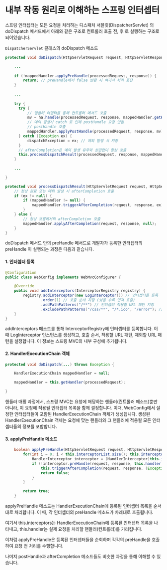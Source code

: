 # 내부 작동 원리로 이해하는 스프링 인터셉터

스프링 인터셉터는 모든 요청을 처리하는 디스패처 서블릿(DispatcherServlet) 의 doDispatch 메서드에서 아래와 같은 구조로 컨트롤러 호출 전, 후 로 실행하는 구조로 되어있습니다.

`DispatcherServlet` 클래스의 doDispatch 메소드
```java
protected void doDispatch(HttpServletRequest request, HttpServletResponse response) throws Exception {

    ...
    
    if (!mappedHandler.applyPreHandle(processedRequest, response)) {
        return; // preHandle에서 false 반환 시 여기서 처리 중단
    }
    
    ...
    
    try {
      try {
          // 핸들러 어댑터를 통해 컨트롤러 메서드 호출
          mv = ha.handle(processedRequest, response, mappedHandler.getHandler());
          // 예외 발생시 catch 로 인해 postHandle 요청 안됨
          // postHandle 호출
          mappedHandler.applyPostHandle(processedRequest, response, mv); 
      } catch (Exception ex) {
          dispatchException = ex; // 예외 발생 시 저장
      }
      // afterCompletion은 예외 발생 유무와 상관없이 항상 호출
      this.processDispatchResult(processedRequest, response, mappedHandler, mv, dispatchException);
    }
    
    ...

}

protected void processDispatchResult(HttpServletRequest request, HttpServletResponse response, HandlerExecutionChain mappedHandler, ModelAndView mv, Exception ex) throws Exception {
    // 정상 완료 또는 예외 발생 시 afterCompletion 호출
    if (ex != null) {
        if (mappedHandler != null) {
            mappedHandler.triggerAfterCompletion(request, response, ex);
        }
    } else {
        // 정상 흐름에서의 afterCompletion 호출
        mappedHandler.applyAfterCompletion(request, response, null);
    }
}
```

doDispatch 메서드 안의  preHandle 메서드로 개발자가 등록한 인터셉터의 preHandle 이 실행되는 과정은 다음과 같습니다.

#### 1. 인터셉터 등록

```java
@Configuration
public class WebConfig implements WebMvcConfigurer {

    @Override
    public void addInterceptors(InterceptorRegistry registry) {
        registry.addInterceptor(new LogInterceptor()) // 인터셉터를 등록
                .order(1) // 호출 순서 지정 (낮을 수록 먼저 호출)
                .addPathPatterns("/**") // 인터셉터 적용할 URL 패턴 지정
                .excludePathPatterns("/css/**", "/*.ico", "/error"); // 인터셉터에서제외할 패턴 지정
    }
}
```

addInterceptors 메소드를 통해 InterceptorRegistry에 인터셉터를 등록합니다. 이때 LogInterceptor 인스턴스를 생성하고, 호출 순서, 적용할 URL 패턴, 제외할 URL 패턴을 설정합니다. 이 정보는 스프링 MVC의 내부 구성에 추가됩니다.

#### 2. HandlerExecutionChain 객체

```java
protected void doDispatch(...) throws Exception {

    HandlerExecutionChain mappedHandler = null;

    mappedHandler = this.getHandler(processedRequest);

}
```

핸들러 매핑 과정에서, 스프링 MVC는 요청에 해당하는 핸들러(컨트롤러 메소드)뿐만 아니라, 이 요청에 적용될 인터셉터 목록을 함께 결정합니다. 이때, WebConfig에서 설정한 인터셉터들이 포함된 HandlerExecutionChain 객체가 생성됩니다. 생성된 HandlerExecutionChain 객체는 요청에 맞는 핸들러와 그 핸들러에 적용될 모든 인터셉터들의 정보를 포함합니다.


#### 3. applyPreHandle 메소드

```java
    boolean applyPreHandle(HttpServletRequest request, HttpServletResponse response) throws Exception {
        for(int i = 0; i < this.interceptorList.size(); this.interceptorIndex = i++) {
            HandlerInterceptor interceptor = (HandlerInterceptor)this.interceptorList.get(i);
            if (!interceptor.preHandle(request, response, this.handler)) {
                this.triggerAfterCompletion(request, response, (Exception)null);
                return false;
            }
        }

        return true;
    }
```

applyPreHandle 메소드는 HandlerExecutionChain에 등록된 인터셉터 목록을 순서대로 처리합니다. 이 때, 각 인터셉터의 preHandle 메소드가 차례대로 호출됩니다.

여기서 this.interceptors는 HandlerExecutionChain에 등록된 인터셉터 목록을 나타내고, this.handler는 실제 요청을 처리할 핸들러(컨트롤러)를 가리킵니다. 

이처럼 applyPreHandle은 등록된 인터셉터들을 순회하며 각각의 preHandle을 호출하여 요청 전 처리를 수행합니다.

 나머지 postHandle과 afterCompletion 메소드들도 비슷한 과정을 통해 이해할 수 있습니다. 
